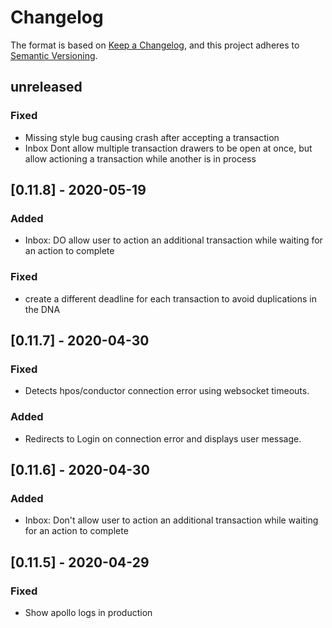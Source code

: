 # Changelog

The format is based on [Keep a Changelog](https://keepachangelog.com/en/1.0.0/),
and this project adheres to [Semantic Versioning](https://semver.org/spec/v2.0.0.html).

## unreleased
### Fixed
- Missing style bug causing crash after accepting a transaction
- Inbox Dont allow multiple transaction drawers to be open at once, but allow actioning a transaction while another is in process

## [0.11.8] - 2020-05-19
### Added
- Inbox: DO allow user to action an additional transaction while waiting for an action to complete
### Fixed
- create a different deadline for each transaction to avoid duplications in the DNA

## [0.11.7] - 2020-04-30
### Fixed
- Detects hpos/conductor connection error using websocket timeouts.
### Added
- Redirects to Login on connection error and displays user message.

## [0.11.6] - 2020-04-30
### Added
- Inbox: Don't allow user to action an additional transaction while waiting for an action to complete

## [0.11.5] - 2020-04-29
### Fixed
- Show apollo logs in production